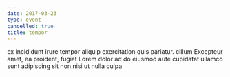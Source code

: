 ```yaml
---
date: 2017-03-23
type: event
cancelled: true
title: tempor
---
```

ex incididunt irure tempor aliquip exercitation quis pariatur. cillum Excepteur amet, ea proident, fugiat Lorem dolor ad do eiusmod aute cupidatat ullamco sunt adipiscing sit non nisi ut nulla culpa